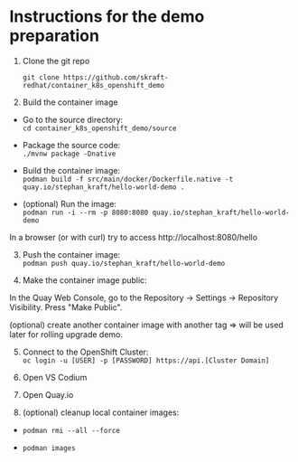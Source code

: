 # Instructions for the demo preparation

1. Clone the git repo

   `git clone https://github.com/skraft-redhat/container_k8s_openshift_demo`

2. Build the container image


- Go to the source directory:  
`cd container_k8s_openshift_demo/source`

- Package the source code:  
`./mvnw package -Dnative`

- Build the container image:  
`podman build -f src/main/docker/Dockerfile.native -t quay.io/stephan_kraft/hello-world-demo .`

- (optional) Run the image:  
`podman run -i --rm -p 8080:8080 quay.io/stephan_kraft/hello-world-demo`

In a browser (or with curl) try to access http://localhost:8080/hello

3. Push the container image:  
`podman push quay.io/stephan_kraft/hello-world-demo`

4. Make the container image public:

In the Quay Web Console, go to the Repository -> Settings -> Repository Visibility.
Press "Make Public".

(optional) create another container image with another tag => will be used later for rolling upgrade demo.

5. Connect to the OpenShift Cluster:  
`oc login -u [USER] -p [PASSWORD] https://api.[Cluster Domain]`

6. Open VS Codium 

7. Open Quay.io

8. (optional) cleanup local container images:
- `podman rmi --all --force`

- `podman images`
